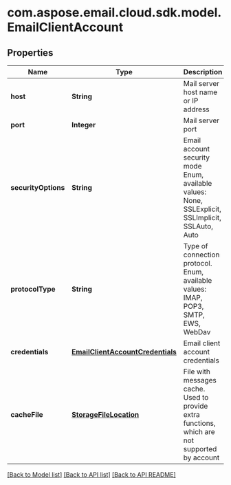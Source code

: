 
# com.aspose.email.cloud.sdk.model.EmailClientAccount

## Properties
Name | Type | Description | Notes
------------ | ------------- | ------------- | -------------
**host** | **String** | Mail server host name or IP address              | 
**port** | **Integer** | Mail server port              | 
**securityOptions** | **String** | Email account security mode Enum, available values: None, SSLExplicit, SSLImplicit, SSLAuto, Auto | 
**protocolType** | **String** | Type of connection protocol. Enum, available values: IMAP, POP3, SMTP, EWS, WebDav | 
**credentials** | [**EmailClientAccountCredentials**](EmailClientAccountCredentials.md) | Email client account credentials              | 
**cacheFile** | [**StorageFileLocation**](StorageFileLocation.md) | File with messages cache. Used to provide extra functions, which are not supported by account              |  [optional]


[[Back to Model list]](README.md#documentation-for-models) [[Back to API list]](README.md#documentation-for-api-endpoints) [[Back to API README]](README.md)

